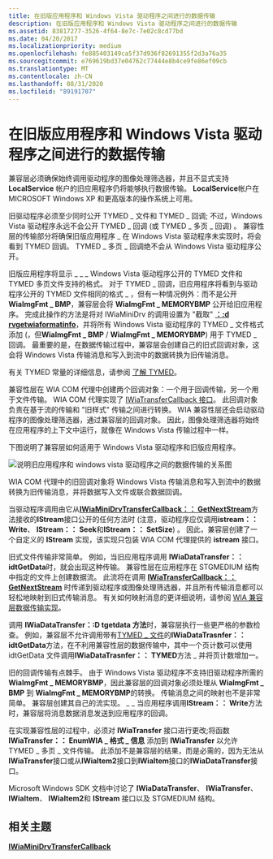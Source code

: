 ```yaml
---
title: 在旧版应用程序和 Windows Vista 驱动程序之间进行的数据传输
description: 在旧版应用程序和 Windows Vista 驱动程序之间进行的数据传输
ms.assetid: 83817277-3526-4f64-8e7c-7e02c8cd77bd
ms.date: 04/20/2017
ms.localizationpriority: medium
ms.openlocfilehash: fe885403149ca5f37d936f82691355f2d3a76a35
ms.sourcegitcommit: e769619bd37e04762c77444e8b4ce9fe86ef09cb
ms.translationtype: MT
ms.contentlocale: zh-CN
ms.lasthandoff: 08/31/2020
ms.locfileid: "89191707"
---
```

# <a name="data-transfer-between-legacy-application-and-windows-vista-driver"></a>在旧版应用程序和 Windows Vista 驱动程序之间进行的数据传输


兼容层必须确保始终调用驱动程序的图像处理筛选器，并且不显式支持 **LocalService** 帐户的旧应用程序仍将能够执行数据传输。 **LocalService**帐户在 MICROSOFT Windows XP 和更高版本的操作系统上可用。

旧驱动程序必须至少同时公开 TYMED \_ 文件和 TYMED \_ 回调; 不过，Windows Vista 驱动程序永远不会公开 TYMED \_ 回调 (或 TYMED \_ 多页 \_ 回调) 。 兼容性层的传输部分将确保旧版应用程序 \_ 在 Windows Vista 驱动程序未实现时，将会看到 TYMED 回调。 TYMED \_ 多页 \_ 回调绝不会从 Windows Vista 驱动程序公开。

旧版应用程序将显示 \_ \_ \_ Windows Vista 驱动程序公开的 TYMED 文件和 TYMED 多页文件支持的格式。 对于 TYMED \_ 回调，旧应用程序将看到与驱动程序公开的 TYMED 文件相同的格式 \_ ，但有一种情况例外：而不是公开 **WiaImgFmt \_ BMP**，兼容层会将 **WiaImgFmt \_ MEMORYBMP** 公开给旧应用程序。 完成此操作的方法是将对 IWiaMiniDrv 的调用设置为 "截取" [**：:d rvgetwiaformatinfo**](/windows-hardware/drivers/ddi/wiamindr_lh/nf-wiamindr_lh-iwiaminidrv-drvgetwiaformatinfo)，并将所有 Windows Vista 驱动程序的 TYMED \_ 文件格式添加 (，但**WiaImgFmt \_ BMP**  / **WiaImgFmt \_ MEMORYBMP**) 用于 TYMED \_ 回调。 最重要的是，在数据传输过程中，兼容层会创建自己的旧式回调对象，这会将 Windows Vista 传输消息和写入到流中的数据转换为旧传输消息。

有关 TYMED 常量的详细信息，请参阅 [了解 TYMED](understanding-tymed.md)。

兼容性层在 WIA COM 代理中创建两个回调对象：一个用于回调传输，另一个用于文件传输。 WIA COM 代理实现了 [IWiaTransferCallback 接口](/windows-hardware/drivers/ddi/wia_lh/nn-wia_lh-iwiatransfercallback)。 此回调对象负责在基于流的传输和 "旧样式" 传输之间进行转换。 WIA 兼容性层还会启动驱动程序的图像处理筛选器，通过兼容层的回调对象。 因此，图像处理筛选器将始终在应用程序的上下文中运行，就像在 Windows Vista 传输过程中一样。

下图说明了兼容层如何适用于 Windows Vista 驱动程序和旧版应用程序。

![说明旧应用程序和 windows vista 驱动程序之间的数据传输的关系图](images/vistaapp-legacydrv.png)

WIA COM 代理中的旧回调对象将 Windows Vista 传输消息和写入到流中的数据转换为旧传输消息，并将数据写入文件或联合数据回调。

当驱动程序调用由它从[**IWiaMiniDrvTransferCallback：： GetNextStream**](/windows-hardware/drivers/ddi/wiamindr_lh/nf-wiamindr_lh-iwiaminidrvtransfercallback-getnextstream)方法接收的**IStream**接口公开的任何方法时 (注意，驱动程序应仅调用**istream：： Write**、 **IStream：： Seek**和**IStream：： SetSize**) 。 因此，兼容层创建了一个自定义的 **IStream** 实现，该实现只包装 WIA COM 代理提供的 **istream** 接口。

旧式文件传输非常简单。 例如，当旧应用程序调用 **IWiaDataTransfer：： idtGetData**时，就会出现这种传输。 兼容性层在应用程序在 STGMEDIUM 结构中指定的文件上创建数据流。 此流将在调用 [**IWiaTransferCallback：： GetNextStream**](/windows-hardware/drivers/ddi/wia_lh/nf-wia_lh-iwiatransfercallback-getnextstream) 时传递到驱动程序或图像处理筛选器，并且所有传输消息都可以轻松地映射到旧式传输消息。 有关如何映射消息的更详细说明，请参阅 [WIA 兼容层数据传输实现](wia-compatibility-layer-message-mapping.md)。

调用 **IWiaDataTransfer：:D tgetdata 方法**时，兼容层执行一些更严格的参数检查。 例如，兼容层不允许调用带有[TYMED \_ 文件](understanding-tymed.md)的**IWiaDataTrasnfer：： idtGetData**方法，在不利用兼容性层的数据传输中，其中一个页计数可以使用 idtGetData 文件调用**IWiaDataTrasnfer：： TYMED**方法 \_ 并将页计数增加一。

旧的回调传输有点棘手。 由于 Windows Vista 驱动程序不支持旧驱动程序所需的 **WiaImgFmt \_ MEMORYBMP**，因此兼容层的回调对象必须处理从 **WiaImgFmt \_ BMP** 到 **WiaImgFmt \_ MEMORYBMP**的转换。 传输消息之间的映射也不是非常简单。 兼容层创建其自己的流实现。 \_ \_ 当应用程序调用**IStream：： Write**方法时，兼容层将消息数据消息发送到应用程序的回调。

在实现兼容性层的过程中，必须对 **IWiaTransfer** 接口进行更改;将函数 **IWiaTransfer：： EnumWIA \_ 格式 \_ 信息** 添加到 **IWiaTransfer** 以允许 TYMED \_ 多页 \_ 文件传输。 此添加不是兼容层的结果，而是必需的，因为无法从**IWiaTransfer**接口或从**IWiaItem2**接口到**IWiaItem**接口的**IWiaDataTransfer**接口。

Microsoft Windows SDK 文档中讨论了 **IWiaDataTransfer**、 **IWiaTransfer**、 **IWiaItem**、 **IWiaItem2**和 **IStream** 接口以及 STGMEDIUM 结构。

## <a name="related-topics"></a>相关主题
[**IWiaMiniDrvTransferCallback**](/windows-hardware/drivers/ddi/wiamindr_lh/nn-wiamindr_lh-iwiaminidrvtransfercallback)